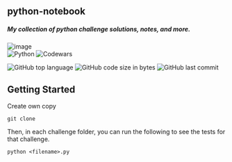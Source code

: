 ## python-notebook

##### My collection of python challenge solutions, notes, and more.
![image](https://www.codewars.com/users/d0nl0ui3/badges/large)  
![Python](https://img.shields.io/badge/python-%23323330.svg?style=for-the-badge&logo=python&logoColor=%8B7D6B)
![Codewars](https://img.shields.io/badge/Codewars-B1361E?style=for-the-badge&logo=codewars&logoColor=grey)  

![GitHub top language](https://img.shields.io/github/languages/top/donlouie/codewars-python-solutions)
![GitHub code size in bytes](https://img.shields.io/github/languages/code-size/donlouie/codewars-javascript-solutions)
![GitHub last commit](https://img.shields.io/github/last-commit/donlouie/codewars-javascript-solutions)


## Getting Started

Create own copy

```
git clone
```

Then, in each challenge folder, you can run the following to see the tests for
that challenge.

```
python <filename>.py
```
